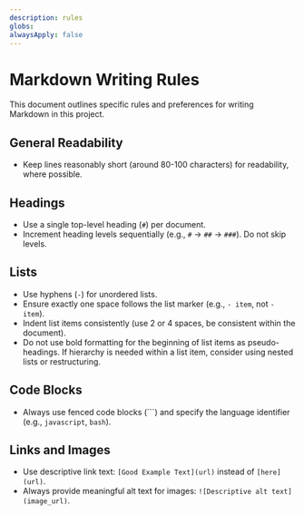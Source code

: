```yaml
---
description: rules
globs: 
alwaysApply: false
---
```


# Markdown Writing Rules

This document outlines specific rules and preferences for writing Markdown in this project.

## General Readability

- Keep lines reasonably short (around 80-100 characters) for readability, where possible.

## Headings

- Use a single top-level heading (`#`) per document.
- Increment heading levels sequentially (e.g., `#` -> `##` -> `###`). Do not skip levels.

## Lists

- Use hyphens (`-`) for unordered lists.
- Ensure exactly one space follows the list marker (e.g., `- item`, not `-   item`).
- Indent list items consistently (use 2 or 4 spaces, be consistent within the document).
- Do not use bold formatting for the beginning of list items as pseudo-headings. If hierarchy is needed within a list item, consider using nested lists or restructuring.

## Code Blocks

- Always use fenced code blocks (```) and specify the language identifier (e.g., `javascript`, `bash`).

## Links and Images

- Use descriptive link text: `[Good Example Text](url)` instead of `[here](url)`.
- Always provide meaningful alt text for images: `![Descriptive alt text](image_url)`.
